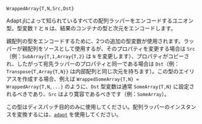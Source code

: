 ```
WrappedArray{T,N,Src,Dst}
```

Adapt.jlによって知られているすべての配列ラッパーをエンコードするユニオン型。型変数 `T` と `N` は、結果のコンテナの型と次元をエンコードします。

親配列の型をエンコードするために、2つの追加の型変数が使用されます。ラッパーが親配列をソースとして使用するが、そのプロパティを変更する場合は `Src`（例：`SubArray{T,1,Array{T,2}` は `N` を変更します）、プロパティがコピーされ、したがって宛先ラッパーのプロパティと同一である場合は `Dst`（例：`Transpose{T,Array{T,N}}` は内部配列と同じ次元を持ちます）。この型のエイリアスを作成する場合、例えば `WrappedSomeArray{T,N} = WrappedArray{T,N,...}` のように、`Dst` 型変数は通常 `SomeArray{T,N}` に設定されるべきであり、`Src` はより寛容であるべきです（例：`SomeArray`）。

この型はディスパッチ目的のみに使用してください。配列ラッパーのインスタンスを変換するには、[`adapt`](@ref) を使用してください。
